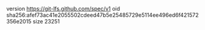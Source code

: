 version https://git-lfs.github.com/spec/v1
oid sha256:afef73ac41e2055502cdeed47b5e25485729e5114ee496ed6f421572356e2015
size 23251
